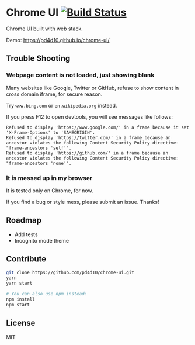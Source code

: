 # Chrome UI [![Build Status](https://travis-ci.org/pd4d10/chrome-ui.svg?branch=master)](https://travis-ci.org/pd4d10/chrome-ui)

Chrome UI built with web stack.

Demo: https://pd4d10.github.io/chrome-ui/

## Trouble Shooting

### Webpage content is not loaded, just showing blank

Many websites like Google, Twitter or GitHub, refuse to show content in cross domain iframe, for secure reason.

Try `www.bing.com` or `en.wikipedia.org` instead.

If you press F12 to open devtools, you will see messages like follows:

```
Refused to display 'https://www.google.com/' in a frame because it set 'X-Frame-Options' to 'SAMEORIGIN'.
Refused to display 'https://twitter.com/' in a frame because an ancestor violates the following Content Security Policy directive: "frame-ancestors 'self'".
Refused to display 'https://github.com/' in a frame because an ancestor violates the following Content Security Policy directive: "frame-ancestors 'none'".
```

### It is messed up in my browser

It is tested only on Chrome, for now.

If you find a bug or style mess, please submit an issue. Thanks!

## Roadmap

* Add tests
* Incognito mode theme

## Contribute

```sh
git clone https://github.com/pd4d10/chrome-ui.git
yarn
yarn start

# You can also use npm instead:
npm install
npm start
```

## License

MIT
